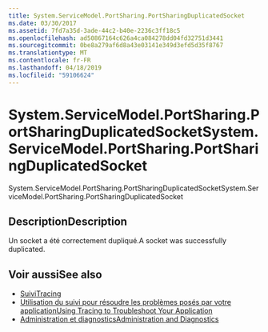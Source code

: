 ```yaml
---
title: System.ServiceModel.PortSharing.PortSharingDuplicatedSocket
ms.date: 03/30/2017
ms.assetid: 7fd7a35d-3ade-44c2-b40e-2236c3ff18c5
ms.openlocfilehash: ad50867164c626a4ca084278dd04fd32751d3441
ms.sourcegitcommit: 0be8a279af6d8a43e03141e349d3efd5d35f8767
ms.translationtype: MT
ms.contentlocale: fr-FR
ms.lasthandoff: 04/18/2019
ms.locfileid: "59106624"
---
```

# <a name="systemservicemodelportsharingportsharingduplicatedsocket"></a><span data-ttu-id="f86f6-102">System.ServiceModel.PortSharing.PortSharingDuplicatedSocket</span><span class="sxs-lookup"><span data-stu-id="f86f6-102">System.ServiceModel.PortSharing.PortSharingDuplicatedSocket</span></span>
<span data-ttu-id="f86f6-103">System.ServiceModel.PortSharing.PortSharingDuplicatedSocket</span><span class="sxs-lookup"><span data-stu-id="f86f6-103">System.ServiceModel.PortSharing.PortSharingDuplicatedSocket</span></span>  
  
## <a name="description"></a><span data-ttu-id="f86f6-104">Description</span><span class="sxs-lookup"><span data-stu-id="f86f6-104">Description</span></span>  
 <span data-ttu-id="f86f6-105">Un socket a été correctement dupliqué.</span><span class="sxs-lookup"><span data-stu-id="f86f6-105">A socket was successfully duplicated.</span></span>  
  
## <a name="see-also"></a><span data-ttu-id="f86f6-106">Voir aussi</span><span class="sxs-lookup"><span data-stu-id="f86f6-106">See also</span></span>

- [<span data-ttu-id="f86f6-107">Suivi</span><span class="sxs-lookup"><span data-stu-id="f86f6-107">Tracing</span></span>](../../../../../docs/framework/wcf/diagnostics/tracing/index.md)
- [<span data-ttu-id="f86f6-108">Utilisation du suivi pour résoudre les problèmes posés par votre application</span><span class="sxs-lookup"><span data-stu-id="f86f6-108">Using Tracing to Troubleshoot Your Application</span></span>](../../../../../docs/framework/wcf/diagnostics/tracing/using-tracing-to-troubleshoot-your-application.md)
- [<span data-ttu-id="f86f6-109">Administration et diagnostics</span><span class="sxs-lookup"><span data-stu-id="f86f6-109">Administration and Diagnostics</span></span>](../../../../../docs/framework/wcf/diagnostics/index.md)
